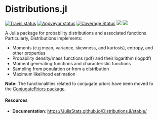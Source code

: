 Distributions.jl
================

[![Travis status](https://travis-ci.org/JuliaStats/Distributions.jl.svg?branch=master)](https://travis-ci.org/JuliaStats/Distributions.jl)
[![Appveyor status](https://ci.appveyor.com/api/projects/status/xqm07gyruflhnha7/branch/master?svg=true)](https://ci.appveyor.com/project/simonbyrne/distributions-jl/branch/master)
[![Coverage Status](https://coveralls.io/repos/JuliaStats/Distributions.jl/badge.svg?branch=master)](https://coveralls.io/r/JuliaStats/Distributions.jl?branch=master)
[![](https://img.shields.io/badge/docs-latest-blue.svg)](https://JuliaStats.github.io/Distributions.jl/latest/)
[![](https://img.shields.io/badge/docs-stable-blue.svg)](https://JuliaStats.github.io/Distributions.jl/stable/)

A Julia package for probability distributions and associated functions. Particularly, Distributions implements:

* Moments (e.g mean, variance, skewness, and kurtosis), entropy, and other properties
* Probability density/mass functions (pdf) and their logarithm (logpdf)
* Moment generating functions and characteristic functions
* Sampling from population or from a distribution
* Maximum likelihood estimation

**Note:** The functionalities related to conjugate priors have been moved to the [ConjugatePriors package](https://github.com/JuliaStats/ConjugatePriors.jl).


#### Resources

* **Documentation**: <https://JuliaStats.github.io/Distributions.jl/stable/>
